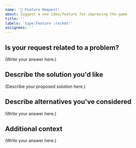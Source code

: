 ```yaml
---
name: '🚀 Feature Request'
about: Suggest a new idea/feature for improving the game
title: ''
labels: 'type:Feature :rocket:'
assignees: ''
---
```


<!--
  Before opening a new issue, please search existing issues:  https://github.com/cycle-game/Cycle/issues
-->

## Is your request related to a problem?

<!--
  Provide a clear and concise description of what the problem is.
  Ex. I have an issue when [...]
-->

(Write your answer here.)

## Describe the solution you'd like

<!--
  Provide a clear and concise description of what you want to happen.
-->

(Describe your proposed solution here.)

## Describe alternatives you've considered

<!--
  Let us know about other solutions you've tried or researched.
-->

(Write your answer here.)

## Additional context

<!--
  Is there anything else you can add about the proposal?
  You might want to link to related issues here if you haven't already.
-->

(Write your answer here.)

